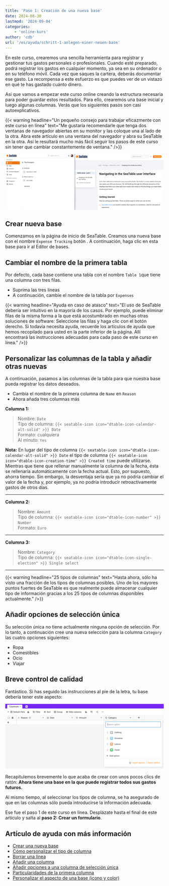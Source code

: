 ```yaml
---
title: 'Paso 1: Creación de una nueva base'
date: 2024-08-30
lastmod: '2024-09-04'
categories:
    - 'online-kurs'
author: 'cdb'
url: '/es/ayuda/schritt-1-anlegen-einer-neuen-base'
---
```


En este curso, crearemos una sencilla herramienta para registrar y gestionar tus gastos personales o profesionales. Cuando esté preparado, podrá registrar los gastos en cualquier momento, ya sea en su ordenador o en su teléfono móvil. Cada vez que saques la cartera, deberás documentar ese gasto. La recompensa a este esfuerzo es que puedes ver de un vistazo en qué te has gastado cuánto dinero.

Así que vamos a empezar este curso online creando la estructura necesaria para poder guardar estos resultados. Para ello, crearemos una base inicial y luego algunas columnas. Verás que los siguientes pasos son casi autoexplicativos.

{{< warning  headline="Un pequeño consejo para trabajar eficazmente con este curso en línea"  text="Me gustaría recomendarle que tenga dos ventanas de navegador abiertas en su monitor y las coloque una al lado de la otra. Abra este artículo en una ventana del navegador y abra su SeaTable en la otra. Así le resultará mucho más fácil seguir los pasos de este curso sin tener que cambiar constantemente de ventana." />}}

![](images/level1-browser-window-setup.png)

## Crear nueva base

Comenzamos en la página de inicio de SeaTable. Creamos una nueva base con el nombre `Expense Tracking` botón . A continuación, haga clic en esta base para ir al Editor de bases.

## Cambiar el nombre de la primera tabla

Por defecto, cada base contiene una tabla con el nombre `Table 1`que tiene una columna con tres filas.

- Suprima las tres líneas
- A continuación, cambie el nombre de la tabla por `Expenses`

{{< warning  headline="Ayuda en caso de atasco"  text="El uso de SeaTable debería ser intuitivo en la mayoría de los casos. Por ejemplo, puede eliminar filas de la misma forma a la que está acostumbrado en muchas otras soluciones de software: Seleccione las filas y haga clic con el botón derecho. Si todavía necesita ayuda, recuerde los artículos de ayuda que hemos recopilado para usted en la parte inferior de la página. Allí encontrará las instrucciones adecuadas para cada paso de este curso en línea." />}}

## Personalizar las columnas de la tabla y añadir otras nuevas

A continuación, pasamos a las columnas de la tabla para que nuestra base pueda registrar los datos deseados.

- Cambia el nombre de la primera columna de `Name` en `Reason`
- Ahora añada tres columnas más

**Columna 1:**

> Nombre: `Date`  
> Tipo de columna: `{{< seatable-icon icon="dtable-icon-calendar-alt-solid" >}} Date`  
> Formato: cualquiera  
> Al minuto: `Yes`

**Nota:** En lugar del tipo de columna `{{< seatable-icon icon="dtable-icon-calendar-alt-solid" >}} Date` el tipo de columna `{{< seatable-icon icon="dtable-icon-creation-time" >}} Created time` puede utilizarse. Mientras que tiene que rellenar manualmente la columna de la fecha, ésta se rellenaría automáticamente con la fecha actual. Esto, por supuesto, ahorra tiempo. Sin embargo, la desventaja sería que ya no podría cambiar el valor de la fecha y, por ejemplo, ya no podría introducir retroactivamente gastos de otros días.

---

**Columna 2:**

> Nombre: `Amount`  
> Tipo de columna: `{{< seatable-icon icon="dtable-icon-number" >}} Number`  
> Formato: `Euro`

---

**Columna 3:**

> Nombre: `Category`  
> Tipo de columna: `{{< seatable-icon icon="dtable-icon-single-election" >}} Single select`

---

{{< warning  headline="25 tipos de columnas"  text="Hasta ahora, sólo ha visto una fracción de los tipos de columnas posibles. Uno de los mayores puntos fuertes de SeaTable es que realmente puede almacenar cualquier tipo de información gracias a los 25 tipos de columnas disponibles actualmente." />}}

## Añadir opciones de selección única

Su selección única no tiene actualmente ninguna opción de selección. Por lo tanto, a continuación cree una nueva selección para la columna `Category` las cuatro opciones siguientes:

- Ropa
- Comestibles
- Ocio
- Viajar

## Breve control de calidad

Fantástico. Si has seguido las instrucciones al pie de la letra, tu base debería tener este aspecto:

![](images/level1-expenses-table.png)

Recapitulemos brevemente lo que acaba de crear con unos pocos clics de ratón: **Ahora tiene una base en la que puede registrar todos sus gastos futuros.**

Al mismo tiempo, al seleccionar los tipos de columna, se ha asegurado de que en las columnas sólo pueda introducirse la información adecuada.

Ese fue el paso 1 de este curso en línea. Desplázate hasta el final de este artículo y salta al **paso 2: Crear un formulario**.

## Artículo de ayuda con más información

- [Crear una nueva base](https://seatable.io/es/docs/arbeiten-mit-bases/eine-neue-base-erstellen/)
- [Cómo personalizar el tipo de columna](https://seatable.io/es/docs/arbeiten-mit-spalten/wie-man-den-spaltentyp-anpasst/)
- [Borrar una línea](https://seatable.io/es/docs/arbeiten-mit-zeilen/das-loeschen-von-zeilen/)
- [Añadir una columna](https://seatable.io/es/docs/arbeiten-mit-spalten/hinzufuegen-einer-spalte/)
- [Añadir opciones a una columna de selección única](https://seatable.io/es/docs/auswahlspalten/hinzufuegen-von-optionen-zu-einer-einfachauswahl-spalte/)
- [Particularidades de la primera columna](https://seatable.io/es/docs/arbeiten-mit-spalten/die-besonderheiten-der-ersten-spalte/)
- [Personalizar el aspecto de una base (icono y color)](https://seatable.io/es/docs/arbeiten-mit-bases/aussehen-einer-base-anpassen-icon-und-farbe/)
